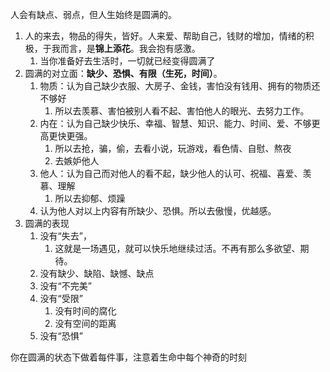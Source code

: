 人会有缺点、弱点，但人生始终是圆满的。
1. 人的来去，物品的得失，皆好。人来爱、帮助自己，钱财的增加，情绪的积极，于我而言，是**锦上添花**。我会抱有感激。
	1. 当你准备好去生活时，一切就已经变得圆满了
2. 圆满的对立面：**缺少、恐惧、有限（生死，时间）**。
	1. 物质：认为自己缺少衣服、大房子、金钱，害怕没有钱用、拥有的物质还不够好
		1. 所以去羡慕、害怕被别人看不起、害怕他人的眼光、去努力工作。
	2. 内在：认为自己缺少快乐、幸福、智慧、知识、能力、时间、爱、不够更高更快更强。
		1. 所以去抢，骗，偷，去看小说，玩游戏，看色情、自慰、熬夜
		2. 去嫉妒他人
	3. 他人：认为自己而对他人的看不起，缺少他人的认可、祝福、喜爱、羡慕、理解
		1. 所以去抑郁、烦躁
	4. 认为他人对以上内容有所缺少、恐惧。所以去傲慢，优越感。
3. 圆满的表现
	1. 没有“失去”，
		1. 这就是一场遇见，就可以快乐地继续过活。不再有那么多欲望、期待。
	2. 没有缺少、缺陷、缺憾、缺点
	3. 没有“不完美”
	4. 没有“受限”
		1. 没有时间的腐化
		2. 没有空间的距离
	5. 没有“恐惧”

你在圆满的状态下做着每件事，注意着生命中每个神奇的时刻
